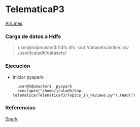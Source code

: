 
# TelematicaP3

[AirLines](https://community.hortonworks.com/articles/84781/spark-text-analytics-uncovering-data-driven-topics.html)

### Carga de datos a Hdfs

> user@hdpmaster$  hdfs dfs -put /datasets/airline.csv /user/jcaladh/datasets/

### Ejecución

* iniciar pyspark

        user@hdpmaster$  pyspark
        exec(open("/home/jcaladh/top-telematica/TelematicaP3/Topics_in_reviews.py").read())

<!--
https://github.com/zaratsian/Spark/blob/master/text_analytics_datadriven_topics.py 
-->
### Referencias

[Spark](http://spark.apache.org/docs/2.2.0/api/python/_modules/pyspark/ml/clustering.html)

